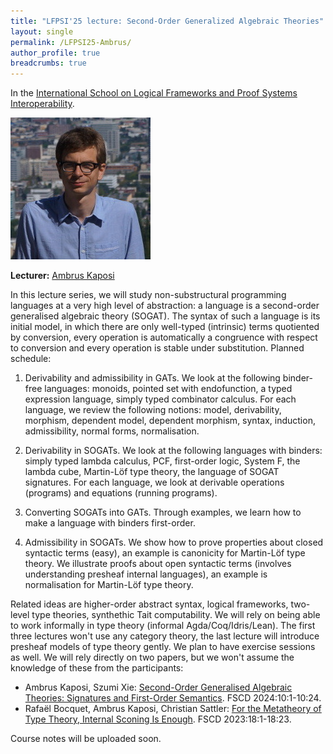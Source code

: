 ```yaml
---
title: "LFPSI'25 lecture: Second-Order Generalized Algebraic Theories"
layout: single
permalink: /LFPSI25-Ambrus/
author_profile: true
breadcrumbs: true
---
```


In the [International School on Logical Frameworks and Proof Systems Interoperability](../LFPSI25).

<img src="/_pages/schools/LFPSI25/ambrus.jpg"/>

**Lecturer:** [Ambrus Kaposi](https://akaposi.github.io/)

In this lecture series, we will study non-substructural programming
languages at a very high level of abstraction: a language is a
second-order generalised algebraic theory (SOGAT). The syntax of such
a language is its initial model, in which there are only well-typed
(intrinsic) terms quotiented by conversion, every operation is
automatically a congruence with respect to conversion and every
operation is stable under substitution. Planned schedule:

  1. Derivability and admissibility in GATs. We look at the following
  binder-free languages: monoids, pointed set with endofunction, a
  typed expression language, simply typed combinator calculus. For
  each language, we review the following notions: model, derivability,
  morphism, dependent model, dependent morphism, syntax, induction,
  admissibility, normal forms, normalisation.

  2. Derivability in SOGATs. We look at the following languages with
  binders: simply typed lambda calculus, PCF, first-order logic,
  System F, the lambda cube, Martin-Löf type theory, the language of
  SOGAT signatures. For each language, we look at derivable operations
  (programs) and equations (running programs).

  3. Converting SOGATs into GATs. Through examples, we learn how to
  make a language with binders first-order.

  4. Admissibility in SOGATs. We show how to prove properties about
  closed syntactic terms (easy), an example is canonicity for
  Martin-Löf type theory. We illustrate proofs about open syntactic
  terms (involves understanding presheaf internal languages), an
  example is normalisation for Martin-Löf type theory.

Related ideas are higher-order abstract syntax, logical frameworks,
two-level type theories, synthethic Tait computability. We will rely on
being able to work informally in type theory (informal
Agda/Coq/Idris/Lean). The first three lectures won't use any category
theory, the last lecture will introduce presheaf models of type theory
gently. We plan to have exercise sessions as well. We will rely directly
on two papers, but we won't assume the knowledge of these from the
participants:
  - Ambrus Kaposi, Szumi Xie: [Second-Order Generalised Algebraic Theories:
    Signatures and First-Order Semantics](https://doi.org/10.4230/LIPIcs.FSCD.2024.10). FSCD 2024:10:1-10:24.
  - Rafaël Bocquet, Ambrus Kaposi, Christian Sattler: [For the Metatheory of
    Type Theory, Internal Sconing Is Enough](https://doi.org/10.4230/LIPIcs.FSCD.2023.18). FSCD 2023:18:1-18:23.

Course notes will be uploaded soon.
